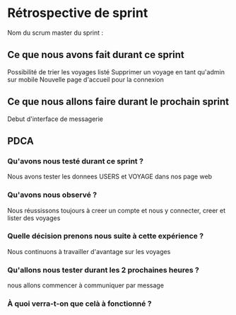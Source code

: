 # Rétrospective de sprint

Nom du scrum master du sprint :

## Ce que nous avons fait durant ce sprint
Possibilité de trier les voyages listé 
Supprimer un voyage en tant qu'admin sur mobile
Nouvelle page d'accueil pour la connexion

## Ce que nous allons faire durant le prochain sprint
Debut d'interface de messagerie


## PDCA 
### Qu'avons nous testé durant ce sprint ? 
Nous avons tester les donnees USERS et VOYAGE dans nos page web

### Qu'avons nous observé ? 
Nous réussissons toujours à creer un compte et nous y connecter, creer et lister des voyages

### Quelle décision prenons nous suite à cette expérience ? 
Nous continuons à travailler d'avantage sur les voyages

### Qu'allons nous tester durant les 2 prochaines heures ? 
nous allons commencer à communiquer par message

### À quoi verra-t-on que celà à fonctionné ?


